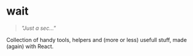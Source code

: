 # wait

> _"Just a sec..."_

Collection of handy tools, helpers and (more or less) usefull stuff, made (again) with React.